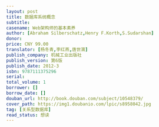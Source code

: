```yaml
---
layout: post
title: 数据库系统概念
subtitle:
casename: Web架构师的基本素养
author: [Abraham Silberschatz,Henry F.Korth,S.Sudarshan]
donor: 
price: CNY 99.00
translator: [杨冬青,李红燕,唐世渭]
publish_company: 机械工业出版社
publish_version: 第6版
publish_date: 2012-3
isbn: 9787111375296
serial: 
total_volume: 1
borrower: []
borrow_date: []
douban_url: http://book.douban.com/subject/10548379/
cover_path: https://img1.doubanio.com/lpic/s8958042.jpg
tag: [关系型数据库]
read_status: 想读
---
```

